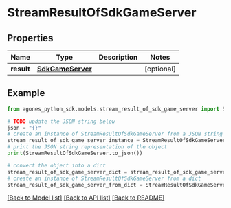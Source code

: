 # StreamResultOfSdkGameServer


## Properties

Name | Type | Description | Notes
------------ | ------------- | ------------- | -------------
**result** | [**SdkGameServer**](SdkGameServer.md) |  | [optional] 

## Example

```python
from agones_python_sdk.models.stream_result_of_sdk_game_server import StreamResultOfSdkGameServer

# TODO update the JSON string below
json = "{}"
# create an instance of StreamResultOfSdkGameServer from a JSON string
stream_result_of_sdk_game_server_instance = StreamResultOfSdkGameServer.from_json(json)
# print the JSON string representation of the object
print(StreamResultOfSdkGameServer.to_json())

# convert the object into a dict
stream_result_of_sdk_game_server_dict = stream_result_of_sdk_game_server_instance.to_dict()
# create an instance of StreamResultOfSdkGameServer from a dict
stream_result_of_sdk_game_server_from_dict = StreamResultOfSdkGameServer.from_dict(stream_result_of_sdk_game_server_dict)
```
[[Back to Model list]](../README.md#documentation-for-models) [[Back to API list]](../README.md#documentation-for-api-endpoints) [[Back to README]](../README.md)


